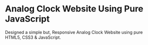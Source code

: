 # Analog Clock Website Using Pure JavaScript
Designed a simple but, Responsive Analog Clock Website using pure HTML5, CSS3 &amp; JavaScript.
